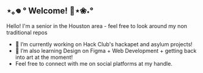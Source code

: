 ## ⋆｡𖦹 ° Welcome! 🐚⋆❀˖°

<!--
**se1yu/se1yu** is a ✨ _special_ ✨ repository because its `README.md` (this file) appears on your GitHub profile.

Here are some ideas to get you started:

- 🔭 I’m currently working on ...
- 🌱 I’m currently learning ...
- 👯 I’m looking to collaborate on ...
- 🤔 I’m looking for help with ...
- 💬 Ask me about ...
- 📫 How to reach me: ...
- 😄 Pronouns: ...
- ⚡ Fun fact: ...
-->
Hello! I'm a senior in the Houston area - feel free to look around my non traditional repos
- 🔭 I’m currently working on Hack Club's hackapet and asylum projects! 
- 🌱 I’m also learning Design on Figma + Web Development + getting back into art at the moment!
- Feel free to connect with me on social platforms at my handle.
